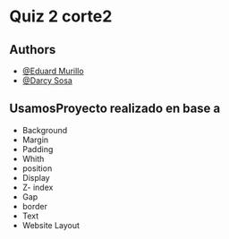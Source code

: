 
# Quiz 2 corte2




## Authors

- [@Eduard Murillo](https://github.com/SoyEdu15)
- [@Darcy Sosa](https://github.com/dcsosag)


## UsamosProyecto realizado en base a 
- Background
- Margin
- Padding
- Whith
- position
- Display
- Z- index
- Gap
- border
- Text
- Website Layout

